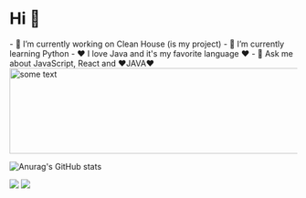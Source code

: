 <div style="fex-direction: row">
  <div>
    <h1> Hi 👋 </h1>
   - 🔭 I’m currently working on Clean House (is my project)
   - 🌱 I’m currently learning Python
   - ❤️ I love Java and it's my favorite language ❤️
   - 💬 Ask me about JavaScript, React and ❤️JAVA❤️
  </div>        
  
  <img src="https://ouch-cdn.icons8.com/preview/812/6f20c062-d79f-4269-b43e-9d8510fedacc.png" alt="some text" width=1500 height=150/>  
</div>

![Anurag's GitHub stats](https://github-readme-stats.vercel.app/api?username=anuraghazra&show_icons=true&theme=dracula)


[<img src="https://img.shields.io/badge/linkedin-%230077B5.svg?&style=for-the-badge&logo=linkedin&logoColor=white" />](https://www.linkedin.com/in/rian-m-9535b9116/) [<img src = "https://img.shields.io/badge/instagram-%23E4405F.svg?&style=for-the-badge&logo=instagram&logoColor=white">](https://www.instagram.com/rian_mendes5/)
